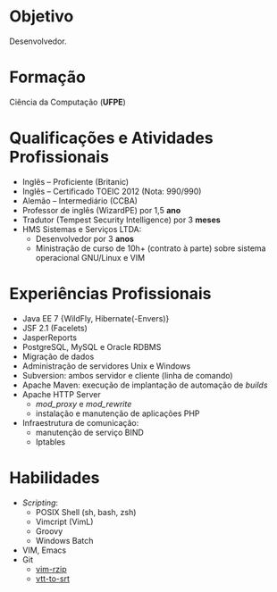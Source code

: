 # Objetivo

Desenvolvedor.

# Formação

Ciência da Computação (**UFPE**)

# Qualificações e Atividades Profissionais

- Inglês – Proficiente (Britanic)
- Inglês – Certificado TOEIC 2012 (Nota: 990/990)
- Alemão – Intermediário (CCBA)
- Professor de inglês (WizardPE) por 1,5 **ano**
- Tradutor (Tempest Security Intelligence) por 3 **meses**
- HMS Sistemas e Serviços LTDA:
  - Desenvolvedor por 3 **anos**
  - Ministração de curso de 10h+ (contrato à parte) sobre sistema operacional GNU/Linux e VIM

# Experiências Profissionais

- Java EE 7 {WildFly, Hibernate(-Envers)}
- JSF 2.1 (Facelets)
- JasperReports
- PostgreSQL, MySQL e Oracle RDBMS
- Migração de dados
- Administração de servidores Unix e Windows
- Subversion: ambos servidor e cliente (linha de comando)
- Apache Maven: execução de implantação de automação de *builds*
- Apache HTTP Server 
  - *mod\_proxy* e *mod\_rewrite*
  - instalação e manutenção de aplicações PHP
- Infraestrutura de comunicação:
  - manutenção de serviço BIND
  - Iptables

# Habilidades

- *Scripting*:
  - POSIX Shell (sh, bash, zsh)
  - Vimcript (VimL)
  - Groovy
  - Windows Batch
- VIM, Emacs
- Git
  - [vim-rzip](https://github.com/lbrayner/vim-rzip)
  - [vtt-to-srt](https://github.com/lbrayner/vtt-to-srt)
